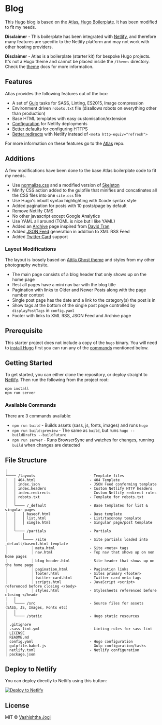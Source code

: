 # Blog

This [Hugo](https://gohugo.io/) blog is based on the [Atlas, Hugo Boilerplate](https://github.com/indigotree/atlas). It has been modified to fit my needs.

**Disclaimer** - This boilerplate has been integrated with [Netlify](https://www.netlify.com/), and therefore many features are specific to the Netlify platform and may not work with other hosting providers.

**Disclaimer** - Atlas is a boilerplate (starter kit) for bespoke Hugo projects. It's not a Hugo theme and cannot be placed inside the `/themes` directory. Check the [theme](#themes) docs for more information.

## Features

Atlas provides the following features out of the box:

* A set of [Gulp](/gulpfile.babel.js) tasks for SASS, Linting, ES2015, Image compression
* Environment driven `robots.txt` file (disallows robots on everything other than production)
* Base HTML templates with easy customisation/extension
* [Configuration](/netlify.toml) for Netlify deployments
* [Better defaults](#security-headers) for configuring HTTPS
* [Better redirects](#redirects) with Netlify instead of `<meta http-equiv="refresh">`

For more information on these features go to the [Atlas](https://github.com/indigotree/atlas) repo.

## Additions

A few modifications have been done to the base Atlas boilerplate code to fit my needs.

* Use [normalize.css](https://github.com/necolas/normalize.css) and a modified version of [Skeleton](https://github.com/dhg/Skeleton/)
* Minify CSS action added to the gulpfile that minifies and concatinates all the CSS files into one `site.css` file
* Use Hugo's inbuilt syntax highlighting with Xcode syntax style
* Added pagination for posts with 10 posts/page by default
* Remove Netlify CMS
* No other javascript except Google Analytics
* Use YAML all around (TOML is nice but I like YAML)
* Added an [Archive](https://jogi.blog/archive/) page inspired from [David Tran](https://davidtranscend.com/blog/how-to-create-an-archives-page-with-hugo/)
* Added [JSON Feed](https://jsonfeed.org) generation in addition to XML RSS Feed
* Added [Twitter Card](https://developer.twitter.com/en/docs/tweets/optimize-with-cards/guides/getting-started) support

### Layout Modifications

The layout is loosely based on [Attila Ghost theme](https://github.com/zutrinken/attila) and styles from my other [photography](https://jogi.photos) website.

* The main page consists of a blog header that only shows up on the home page
* Rest all pages have a mini nav bar with the blog title
* Pagination with links to Older and Newer Posts along with the page number context
* Single post page has the date and a link to the category(s) the post is in
* Show tags at the bottom of the single post page controlled by `displayPostTags` in `config.yaml`
* Footer with links to XML RSS, JSON Feed and Archive page

## Prerequisite

This starter project does not include a copy of the `hugo` binary. You will need to [install Hugo](https://gohugo.io/getting-started/installing/) first you can run any of the [commands](#available-commands) mentioned below.

## Getting Started

To get started, you can either clone the repository, or deploy straight to [Netlify](#deploy-to-netlify). Then run the following from the project root:

```
npm install
npm run server
```

### Available Commands

There are 3 commands available:

* `npm run build` - Builds assets (sass, js, fonts, images) and runs `hugo`
* `npm run build:preview` - The same as `build`, but runs `hugo --buildDrafts --buildFuture`
* `npm run server` - Runs BrowserSync and watches for changes, running `build` when changes are detected


## File Structure

```
│
└──── /layouts                         - Template files
│   │ 404.html                         - 404 Template
│   │ index.json                       - JSON Feed conforming template
│   │ index.headers                    - Custom Netlify HTTP headers
│   │ index.redirects                  - Custom Netlify redirect rules
│   │ robots.txt                       - Template for robots.txt
│   │
│   └──── /_default                    - Base templates for list & singular pages
│   │   │ baseof.html                  - Base template
│   │   │ list.html                    - List/taxonomy template
│   │   │ single.html                  - Singular page/post template
│   │
│   └──── /partials                    - Partials
│       │
│       └──── /site                    - Site partials loaded into _default/baseof.html template
│           │ meta.html                - Site <meta> tags
│           │ nav.html                 - Top nav that shows up on non home pages
│           │ blog-header.html         - Site header that shows up on the home page
│           │ pagination.html          - Pagination links
│           │ footer.html              - Sites primary <footer>
│           │ twitter-card.html        - Twitter card meta tags
│           │ scripts.html             - JavaScript <script> referenced before closing </body>
│           │ styles.html              - Stylesheets referenced before closing </head>
│   │
|   └──── /src                         - Source files for assets (SASS, JS, Images, Fonts etc)
│   │
│   └──── /static                      - Hugo static resources
│
│ .gitignore
│ .sass-lint.yml                       - Linting rules for sass-lint
│ LICENSE
│ README.md
│ config.yaml                          - Hugo configuration
│ gulpfile.babel.js                    - Gulp configuration/tasks
│ netlify.toml                         - Netlify configuration
│ package.json
```

## Deploy to Netlify

You can deploy directly to Netlify using this button:

[![Deploy to Netlify](https://www.netlify.com/img/deploy/button.svg)](https://app.netlify.com/start/deploy?repository=https://github.com/jogi/jogi.blog)

## License

MIT © [Vashishtha Jogi](https://jogi.blog)
